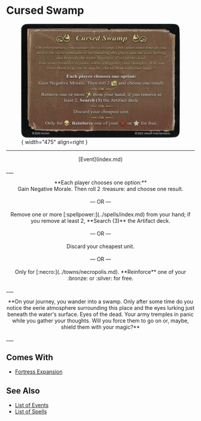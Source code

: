 # Cursed Swamp

<figure markdown="span">

![Cursed Swamp](../assets/events-cursed_swamp.webp){ width="475" align=right }

</figure>

___
<p style="text-align: center;" markdown>[Event](index.md)</p>
___
<p style="text-align: center;" markdown>**Each player chooses one option:** <br>Gain Negative Morale. Then roll 2 :treasure: and choose one result.<br><br>— OR —<br><br>Remove one or more [:spellpower:](../spells/index.md) from your hand; if you remove at least 2, **Search (3)** the Artifact deck.<br><br>— OR —<br><br>Discard your cheapest unit.<br><br>— OR —<br><br>Only for [:necro:](../towns/necropolis.md). **Reinforce** one of your :bronze: or :silver: for free.</p>
___
<p style="text-align: center;" markdown>**On your journey, you wander into a swamp. Only after some time do you notice the eerie atmosphere surrounding this place and the eyes lurking just beneath the water's surface. Eyes of the dead. Your army tremples in panic while you gather your thoughts. Will you force them to go on or, maybe, shield them with your magic?**</p>
___


## Comes With

- [Fortress Expansion](../content/fortress_expansion.md)


## See Also

- [List of Events](index.md)
- [List of Spells](../spells/index.md)
